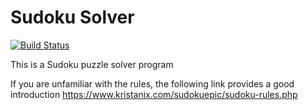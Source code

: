# Sudoku Solver

[![Build Status](https://travis-ci.org/AricLandy/Sudoku.svg?branch=master)](https://travis-ci.org/AricLandy/Sudoku)

This is a Sudoku puzzle solver program

If you are unfamiliar with the rules, the following link provides a good introduction
https://www.kristanix.com/sudokuepic/sudoku-rules.php
